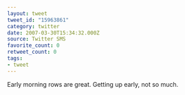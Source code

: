 ```yaml
---
layout: tweet
tweet_id: "15963861"
category: twitter
date: 2007-03-30T15:34:32.000Z
source: Twitter SMS
favorite_count: 0
retweet_count: 0
tags:
- tweet
---
```


Early morning rows are great. Getting up early, not so much.
